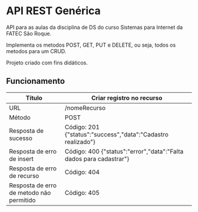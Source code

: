 # API REST Genérica

API para as aulas da disciplina de DS do curso Sistemas para Internet da FATEC São Roque.

Implementa os metodos POST, GET, PUT e DELETE, ou seja, todos os metodos para um CRUD.

Projeto criado com fins didáticos.

## Funcionamento

    
**Título**          | **Criar registro no recurso**
--------------------|-
URL                 | /nomeRecurso
Método              | POST
Resposta de sucesso | Código: 201  {"status":"success","data":"Cadastro realizado"}
Resposta de erro de insert  | Código: 400  {"status":"error","data":"Falta dados para cadastrar"}
Resposta de erro de recurso | Código: 404
Resposta de erro de metodo não permitido    | Código: 405
